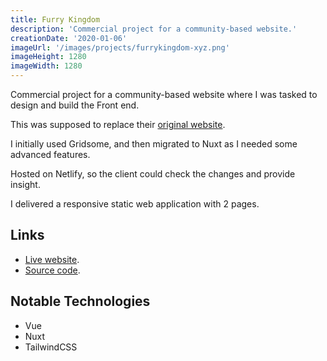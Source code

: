 ```yaml
---
title: Furry Kingdom
description: 'Commercial project for a community-based website.'
creationDate: '2020-01-06'
imageUrl: '/images/projects/furrykingdom-xyz.png'
imageHeight: 1280
imageWidth: 1280
---
```


Commercial project for a community-based website where I was tasked to design and build the Front end.

This was supposed to replace their [original website](https://furrykingdom.xyz).

I initially used Gridsome, and then migrated to Nuxt as I needed some advanced features.

Hosted on Netlify, so the client could check the changes and provide insight.

I delivered a responsive static web application with 2 pages.

## Links

- [Live website](https://furrykingdom.xyz).
- [Source code](https://github.com/AlejandroAkbal/furrykingdom.xyz).

## Notable Technologies

- Vue
- Nuxt
- TailwindCSS
